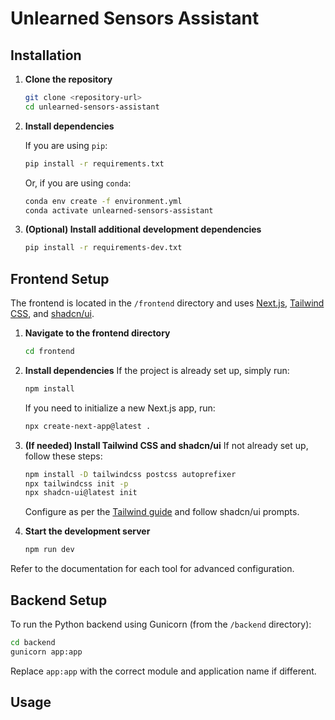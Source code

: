 # Unlearned Sensors Assistant

## Installation

1. **Clone the repository**
   ```sh
   git clone <repository-url>
   cd unlearned-sensors-assistant
   ```

2. **Install dependencies**

   If you are using `pip`:
   ```sh
   pip install -r requirements.txt
   ```

   Or, if you are using `conda`:
   ```sh
   conda env create -f environment.yml
   conda activate unlearned-sensors-assistant
   ```

3. **(Optional) Install additional development dependencies**
   ```sh
   pip install -r requirements-dev.txt
   ```

## Frontend Setup

The frontend is located in the `/frontend` directory and uses [Next.js](https://nextjs.org/), [Tailwind CSS](https://tailwindcss.com/), and [shadcn/ui](https://ui.shadcn.com/).

1. **Navigate to the frontend directory**
   ```sh
   cd frontend
   ```

2. **Install dependencies**
   If the project is already set up, simply run:
   ```sh
   npm install
   ```
   If you need to initialize a new Next.js app, run:
   ```sh
   npx create-next-app@latest .
   ```

3. **(If needed) Install Tailwind CSS and shadcn/ui**
   If not already set up, follow these steps:
   ```sh
   npm install -D tailwindcss postcss autoprefixer
   npx tailwindcss init -p
   npx shadcn-ui@latest init
   ```
   Configure as per the [Tailwind guide](https://tailwindcss.com/docs/guides/nextjs) and follow shadcn/ui prompts.

4. **Start the development server**
   ```sh
   npm run dev
   ```

Refer to the documentation for each tool for advanced configuration.

## Backend Setup

To run the Python backend using Gunicorn (from the `/backend` directory):

```sh
cd backend
gunicorn app:app
```
Replace `app:app` with the correct module and application name if different.

## Usage

<!-- ...existing code... -->
